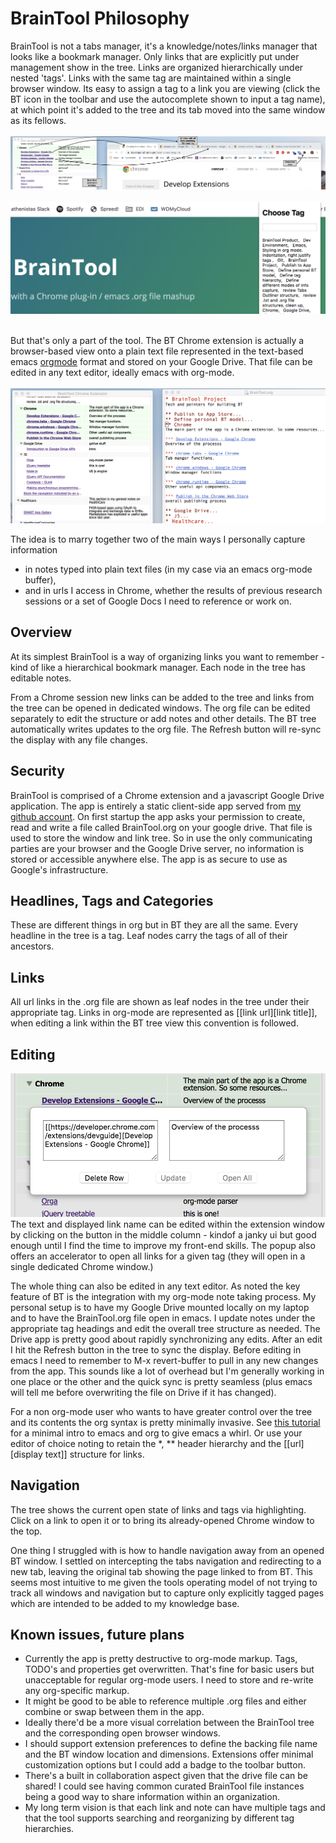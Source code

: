 # BrainTool Philosophy

BrainTool is not a tabs manager, it's a knowledge/notes/links manager that looks like a bookmark manager. Only links that are explicitly put under management show in the tree. Links are organized hierarchically under nested 'tags'. Links with the same tag are maintained within a single browser window. Its easy to assign a tag to a link you are viewing (click the BT icon in the toolbar and use the autocomplete shown to input a tag name), at which point it's added to the tree and its tab moved into the same window as its fellows.
<br/><br/>
![Windows and tabs map to parent and leaf nodes](/site/bt-screenshot1.png "Basic elements")
<br/><br/>
![Windows and tabs map to parent and leaf nodes](/site/bt-screenshot4.png "Basic elements") <!-- .element width="50%" -->
<br/><br/>

But that's only a part of the tool. The BT Chrome extension is actually a browser-based view onto a plain text file represented in the text-based emacs [orgmode](http://orgmode.org) format and stored on your Google Drive. That file can be edited in any text editor, ideally emacs with org-mode.
<br/><br/>
![Textual org-mode structure](/site/bt-screenshot2.png "Tree with corresponding org-mode text")

The idea is to marry together two of the main ways I personally capture information
- in notes typed into plain text files (in my case via an emacs org-mode buffer),
- and in urls I access in Chrome, whether the results of previous research sessions or a set of Google Docs I need to reference or work on.

## Overview

At its simplest BrainTool is a way of organizing links you want to remember - kind of like a hierarchical bookmark manager. Each node in the tree has editable notes. 

From a Chrome session new links can be added to the tree and links from the tree can be opened in dedicated windows. The org file can be edited separately to edit the structure or add notes and other details. The BT tree automatically writes updates to the org file. The Refresh button will re-sync the display with any file changes.

## Security

BrainTool is comprised of a Chrome extension and a javascript Google Drive application. The app is entirely a static client-side app served from [my github account](https://github.com/tconfrey/BrainTool). On first startup the app asks your permission to create, read and write a file called BrainTool.org on your google drive. That file is used to store the window and link tree. So in use the only communicating parties are your browser and the Google Drive server, no information is stored or accessible anywhere else. The app is as secure to use as Google's infrastructure.

## Headlines, Tags and Categories
    
These are different things in org but in BT they are all the same. Every headline in the tree is a tag. Leaf nodes carry the tags of all of their ancestors. 

## Links

All url links in the .org file are shown as leaf nodes in the tree under their appropriate tag. Links in org-mode are represented as [[link url][link title]], when editing a link within the BT tree view this convention is followed.

## Editing

![Edit window](/site/bt-screenshot3.png "Shows edit popup") <!-- .element height="50%" width="50%" -->
The text and displayed link name can be edited within the extension window by clicking on the button in the middle column - kindof a janky ui but good enough until I find the time to improve my front-end skills. The popup also offers an accelerator to open all links for a given tag (they will open in a single dedicated Chrome window.)

The whole thing can also be edited in any text editor. As noted the key feature of BT is the integration with my org-mode note taking process. My personal setup is to have my Google Drive mounted locally on my laptop and to have the BrainTool.org file open in emacs. I update notes under the appropriate tag headings and edit the overall tree structure as needed. The Drive app is pretty good about rapidly synchronizing any edits. After an edit I hit the Refresh button in the tree to sync the display. Before editing in emacs I need to remember to M-x revert-buffer to pull in any new changes from the app. This sounds like a lot of overhead but I'm generally working in one place or the other and the quick sync is pretty seamless (plus emacs will tell me before overwriting the file on Drive if it has changed).

For a non org-mode user who wants to have greater control over the tree and its contents the org syntax is pretty minimally invasive. See [this tutorial](https://orgmode.org/worg/org-tutorials/org4beginners.html) for a minimal intro to emacs and org to give emacs a whirl. Or use your editor of choice noting to retain the *, ** header hierarchy and the [[url][display text]] structure for links.

## Navigation
The tree shows the current open state of links and tags via highlighting. Click on a link to open it or to bring its already-opened Chrome window to the top.

One thing I struggled with is how to handle navigation away from an opened BT window. I settled on intercepting the tabs navigation and redirecting to a new tab, leaving the original tab showing the page linked to from BT. This seems most intuitive to me given the tools operating model of not trying to track all windows and navigation but to capture only explicitly tagged pages which are intended to be added to my knowledge base.

## Known issues, future plans

- Currently the app is pretty destructive to org-mode markup. Tags, TODO's and properties get overwritten. That's fine for basic users but unacceptable for regular org-mode users. I need to store and re-write any org-specific markup. 
- It might be good to be able to reference multiple .org files and either combine or swap between them in the app.
- Ideally there'd be a more visual correlation between the BrainTool tree and the corresponding open browser windows.
- I should support extension preferences to define the backing file name and the BT window location and dimensions. Extensions offer minimal customization options but I could add a badge to the toolbar button.
- There's a built in collaboration aspect given that the drive file can be shared! I could see having common curated BrainTool file instances being a good way to share information within an organization.
- My long term vision is that each link and note can have multiple tags and that the tool supports searching and reorganizing by different tag hierarchies.
